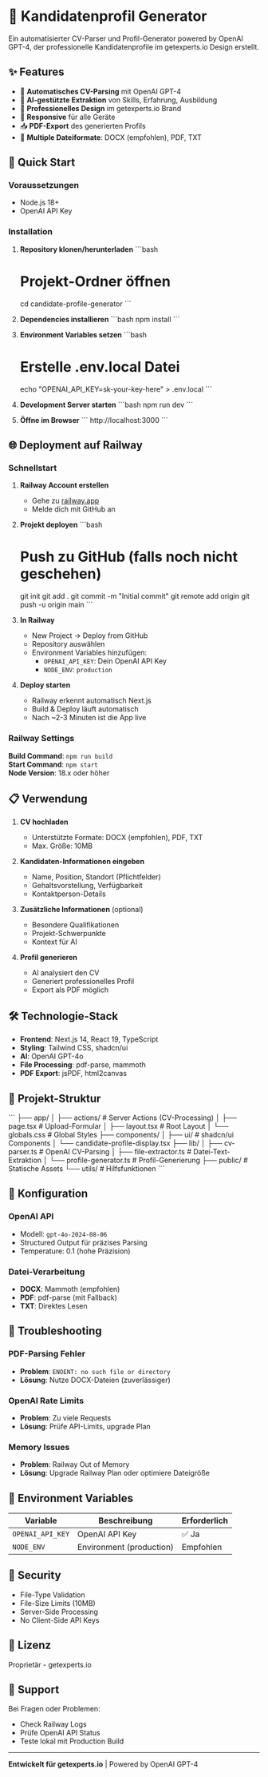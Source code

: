 # 🎯 Kandidatenprofil Generator

Ein automatisierter CV-Parser und Profil-Generator powered by OpenAI GPT-4, der professionelle Kandidatenprofile im getexperts.io Design erstellt.

## ✨ Features

- 📄 **Automatisches CV-Parsing** mit OpenAI GPT-4
- 🤖 **AI-gestützte Extraktion** von Skills, Erfahrung, Ausbildung
- 🎨 **Professionelles Design** im getexperts.io Brand
- 📱 **Responsive** für alle Geräte
- 📥 **PDF-Export** des generierten Profils
- 🔄 **Multiple Dateiformate**: DOCX (empfohlen), PDF, TXT

## 🚀 Quick Start

### Voraussetzungen
- Node.js 18+ 
- OpenAI API Key

### Installation

1. **Repository klonen/herunterladen**
   \`\`\`bash
   # Projekt-Ordner öffnen
   cd candidate-profile-generator
   \`\`\`

2. **Dependencies installieren**
   \`\`\`bash
   npm install
   \`\`\`

3. **Environment Variables setzen**
   \`\`\`bash
   # Erstelle .env.local Datei
   echo "OPENAI_API_KEY=sk-your-key-here" > .env.local
   \`\`\`

4. **Development Server starten**
   \`\`\`bash
   npm run dev
   \`\`\`

5. **Öffne im Browser**
   \`\`\`
   http://localhost:3000
   \`\`\`

## 🌐 Deployment auf Railway

### Schnellstart

1. **Railway Account erstellen**
   - Gehe zu [railway.app](https://railway.app)
   - Melde dich mit GitHub an

2. **Projekt deployen**
   \`\`\`bash
   # Push zu GitHub (falls noch nicht geschehen)
   git init
   git add .
   git commit -m "Initial commit"
   git remote add origin <your-github-repo>
   git push -u origin main
   \`\`\`

3. **In Railway**
   - New Project → Deploy from GitHub
   - Repository auswählen
   - Environment Variables hinzufügen:
     - `OPENAI_API_KEY`: Dein OpenAI API Key
     - `NODE_ENV`: `production`

4. **Deploy starten**
   - Railway erkennt automatisch Next.js
   - Build & Deploy läuft automatisch
   - Nach ~2-3 Minuten ist die App live

### Railway Settings

**Build Command**: `npm run build`  
**Start Command**: `npm start`  
**Node Version**: 18.x oder höher

## 📋 Verwendung

1. **CV hochladen**
   - Unterstützte Formate: DOCX (empfohlen), PDF, TXT
   - Max. Größe: 10MB

2. **Kandidaten-Informationen eingeben**
   - Name, Position, Standort (Pflichtfelder)
   - Gehaltsvorstellung, Verfügbarkeit
   - Kontaktperson-Details

3. **Zusätzliche Informationen** (optional)
   - Besondere Qualifikationen
   - Projekt-Schwerpunkte
   - Kontext für AI

4. **Profil generieren**
   - AI analysiert den CV
   - Generiert professionelles Profil
   - Export als PDF möglich

## 🛠️ Technologie-Stack

- **Frontend**: Next.js 14, React 19, TypeScript
- **Styling**: Tailwind CSS, shadcn/ui
- **AI**: OpenAI GPT-4o
- **File Processing**: pdf-parse, mammoth
- **PDF Export**: jsPDF, html2canvas

## 📁 Projekt-Struktur

\`\`\`
├── app/
│   ├── actions/          # Server Actions (CV-Processing)
│   ├── page.tsx          # Upload-Formular
│   ├── layout.tsx        # Root Layout
│   └── globals.css       # Global Styles
├── components/
│   ├── ui/               # shadcn/ui Components
│   └── candidate-profile-display.tsx
├── lib/
│   ├── cv-parser.ts      # OpenAI CV-Parsing
│   ├── file-extractor.ts # Datei-Text-Extraktion
│   └── profile-generator.ts # Profil-Generierung
├── public/               # Statische Assets
└── utils/                # Hilfsfunktionen
\`\`\`

## 🔧 Konfiguration

### OpenAI API
- Modell: `gpt-4o-2024-08-06`
- Structured Output für präzises Parsing
- Temperature: 0.1 (hohe Präzision)

### Datei-Verarbeitung
- **DOCX**: Mammoth (empfohlen)
- **PDF**: pdf-parse (mit Fallback)
- **TXT**: Direktes Lesen

## 🐛 Troubleshooting

### PDF-Parsing Fehler
- **Problem**: `ENOENT: no such file or directory`
- **Lösung**: Nutze DOCX-Dateien (zuverlässiger)

### OpenAI Rate Limits
- **Problem**: Zu viele Requests
- **Lösung**: Prüfe API-Limits, upgrade Plan

### Memory Issues
- **Problem**: Railway Out of Memory
- **Lösung**: Upgrade Railway Plan oder optimiere Dateigröße

## 📝 Environment Variables

| Variable | Beschreibung | Erforderlich |
|----------|--------------|--------------|
| `OPENAI_API_KEY` | OpenAI API Key | ✅ Ja |
| `NODE_ENV` | Environment (production) | Empfohlen |

## 🔐 Security

- File-Type Validation
- File-Size Limits (10MB)
- Server-Side Processing
- No Client-Side API Keys

## 📄 Lizenz

Proprietär - getexperts.io

## 🤝 Support

Bei Fragen oder Problemen:
- Check Railway Logs
- Prüfe OpenAI API Status
- Teste lokal mit Production Build

---

**Entwickelt für getexperts.io** | Powered by OpenAI GPT-4
